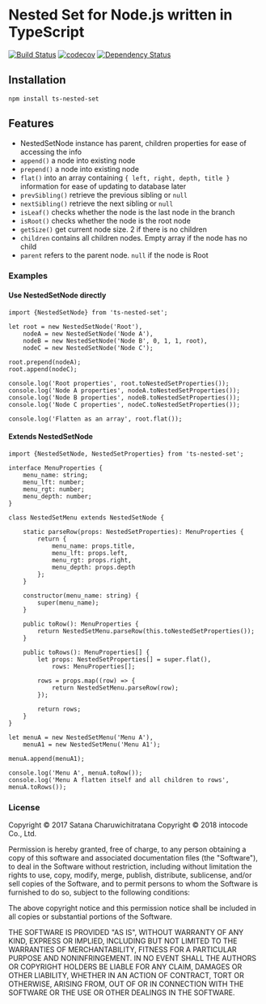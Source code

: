 # Nested Set for Node.js written in TypeScript

[![Build Status](https://travis-ci.org/intocode-io/node-nested-set.svg?branch=master)](https://travis-ci.org/micksatana/node-nested-set)
[![codecov](https://codecov.io/gh/intocode-io/node-nested-set/branch/master/graph/badge.svg)](https://codecov.io/gh/micksatana/node-nested-set)
[![Dependency Status](https://david-dm.org/intocode-io/node-nested-set.svg)](https://david-dm.org/micksatana/node-nested-set)

## Installation
```
npm install ts-nested-set
```

## Features
 * NestedSetNode instance has parent, children properties for ease of accessing the info
 * `append()` a node into existing node
 * `prepend()` a node into existing node
 * `flat()` into an array containing `{ left, right, depth, title }` information 
   for ease of updating to database later
 * `prevSibling()` retrieve the previous sibling or `null`
 * `nextSibling()` retrieve the next sibling or `null`
 * `isLeaf()` checks whether the node is the last node in the branch
 * `isRoot()` checks whether the node is the root node
 * `getSize()` get current node size. 2 if there is no children
 * `children` contains all children nodes. Empty array if the node has no child
 * `parent` refers to the parent node. `null` if the node is Root 

### Examples

#### Use NestedSetNode directly

```
import {NestedSetNode} from 'ts-nested-set';

let root = new NestedSetNode('Root'),
    nodeA = new NestedSetNode('Node A'),
    nodeB = new NestedSetNode('Node B', 0, 1, 1, root),
    nodeC = new NestedSetNode('Node C');

root.prepend(nodeA);
root.append(nodeC);

console.log('Root properties', root.toNestedSetProperties());
console.log('Node A properties', nodeA.toNestedSetProperties());
console.log('Node B properties', nodeB.toNestedSetProperties());
console.log('Node C properties', nodeC.toNestedSetProperties());

console.log('Flatten as an array', root.flat());
```

#### Extends NestedSetNode
```
import {NestedSetNode, NestedSetProperties} from 'ts-nested-set';

interface MenuProperties {
    menu_name: string;
    menu_lft: number;
    menu_rgt: number;
    menu_depth: number;
}

class NestedSetMenu extends NestedSetNode {

    static parseRow(props: NestedSetProperties): MenuProperties {
        return {
            menu_name: props.title,
            menu_lft: props.left,
            menu_rgt: props.right,
            menu_depth: props.depth
        };
    }

    constructor(menu_name: string) {
        super(menu_name);
    }

    public toRow(): MenuProperties {
        return NestedSetMenu.parseRow(this.toNestedSetProperties());
    }

    public toRows(): MenuProperties[] {
        let props: NestedSetProperties[] = super.flat(),
            rows: MenuProperties[];

        rows = props.map((row) => {
            return NestedSetMenu.parseRow(row);
        });

        return rows;
    }
}

let menuA = new NestedSetMenu('Menu A'),
    menuA1 = new NestedSetMenu('Menu A1');

menuA.append(menuA1);

console.log('Menu A', menuA.toRow());
console.log('Menu A flatten itself and all children to rows', menuA.toRows());
```

### License

Copyright &copy; 2017 Satana Charuwichitratana
Copyright &copy; 2018 intocode Co., Ltd.

Permission is hereby granted, free of charge, to any person obtaining a copy of this software and associated 
documentation files (the "Software"), to deal in the Software without restriction, including without limitation 
the rights to use, copy, modify, merge, publish, distribute, sublicense, and/or sell copies of the Software, 
and to permit persons to whom the Software is furnished to do so, subject to the following conditions:

The above copyright notice and this permission notice shall be included in all copies or substantial portions 
of the Software.

THE SOFTWARE IS PROVIDED "AS IS", WITHOUT WARRANTY OF ANY KIND, EXPRESS OR IMPLIED, 
INCLUDING BUT NOT LIMITED TO THE WARRANTIES OF MERCHANTABILITY, FITNESS FOR A PARTICULAR PURPOSE AND NONINFRINGEMENT. 
IN NO EVENT SHALL THE AUTHORS OR COPYRIGHT HOLDERS BE LIABLE FOR ANY CLAIM, DAMAGES OR OTHER LIABILITY, 
WHETHER IN AN ACTION OF CONTRACT, TORT OR OTHERWISE, ARISING FROM, OUT OF OR IN CONNECTION WITH THE SOFTWARE OR 
THE USE OR OTHER DEALINGS IN THE SOFTWARE.
